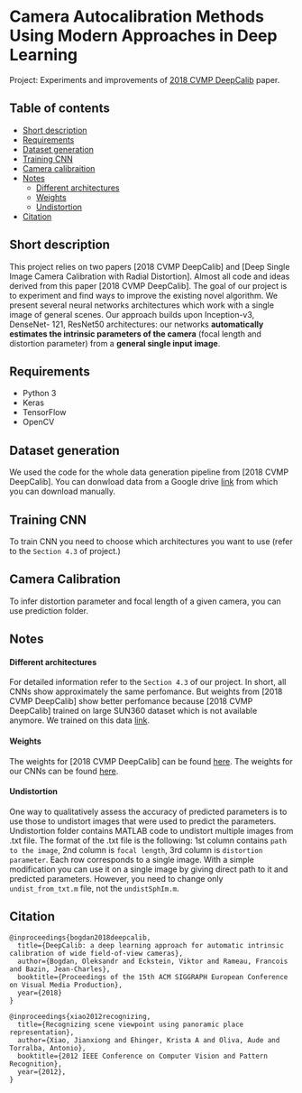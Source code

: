 # Camera Autocalibration Methods Using Modern Approaches in Deep Learning
Project: Experiments and improvements of [2018 CVMP DeepCalib](https://drive.google.com/file/d/1pZgR3wNS6Mvb87W0ixOHmEVV6tcI8d50/view) paper.
## Table of contents

- [Short description](#short-description)
- [Requirements](#requirements)
- [Dataset generation](#dataset-generation)
- [Training CNN](#training-deepcalib)
- [Camera calibraition](#camera-calibration)
- [Notes](#notes)
  - [Different architectures](#different-architectures)
  - [Weights](#weights)
  - [Undistortion](#undistortion)
- [Citation](#citation)

## Short description
This project relies on two papers [2018 CVMP DeepCalib] and [Deep Single Image Camera Calibration with Radial Distortion]. Almost all code and ideas derived from this paper [2018 CVMP DeepCalib]. The goal of our project is to experiment and find ways to improve the existing novel algorithm. We present several neural networks architectures which work with a single image of general scenes. Our approach builds upon Inception-v3, DenseNet-
121, ResNet50 architectures: our networks **automatically estimates the intrinsic parameters of the camera** (focal length and distortion parameter) from a **general single input image**.

## Requirements
- Python 3
- Keras
- TensorFlow
- OpenCV

## Dataset generation
We used the code for the whole data generation pipeline from [2018 CVMP DeepCalib]. You can donwload data from a Google drive [link](https://drive.google.com/drive/folders/1ooaYwvNuFd-iEEcmOQHpLunJEmo7b4NM) from which you can download manually.

## Training CNN
To train CNN you need to choose which architectures you want to use (refer to the `Section 4.3` of project.)

## Camera Calibration
To infer distortion parameter and focal length of a given camera, you can use prediction folder.

## Notes

#### Different architectures
For detailed information refer to the `Section 4.3` of our project. In short, all CNNs show approximately the same perfomance. But weights from [2018 CVMP DeepCalib] show better perfomance because [2018 CVMP DeepCalib] trained on large SUN360 dataset which is not available anymore. We trained on this data [link](https://drive.google.com/drive/folders/1ooaYwvNuFd-iEEcmOQHpLunJEmo7b4NM).

#### Weights
The weights for [2018 CVMP DeepCalib] can be found [here](https://drive.google.com/file/d/1TYZn-f2z7O0hp_IZnNfZ06ExgU9ii70T/view). The weights for our CNNs can be found [here](https://drive.google.com/file/d/1bTZCLx0EEZncfDNmxXPJbsGBf9pZP-rw/view?usp=sharing).

#### Undistortion
One way to qualitatively assess the accuracy of predicted parameters is to use those to undistort images that were used to predict the parameters. Undistortion folder contains MATLAB code to undistort multiple images from .txt file. The format of the .txt file is the following: 1st column contains `path to the image`, 2nd column is `focal length`, 3rd column is `distortion parameter`. Each row corresponds to a single image. With a simple modification you can use it on a single image by giving direct path to it and predicted parameters. However, you need to change only `undist_from_txt.m` file, not the `undistSphIm.m`.

## Citation
```
@inproceedings{bogdan2018deepcalib,
  title={DeepCalib: a deep learning approach for automatic intrinsic calibration of wide field-of-view cameras},
  author={Bogdan, Oleksandr and Eckstein, Viktor and Rameau, Francois and Bazin, Jean-Charles},
  booktitle={Proceedings of the 15th ACM SIGGRAPH European Conference on Visual Media Production},
  year={2018}
}

@inproceedings{xiao2012recognizing,
  title={Recognizing scene viewpoint using panoramic place representation},
  author={Xiao, Jianxiong and Ehinger, Krista A and Oliva, Aude and Torralba, Antonio},
  booktitle={2012 IEEE Conference on Computer Vision and Pattern Recognition},
  year={2012},
}
```
